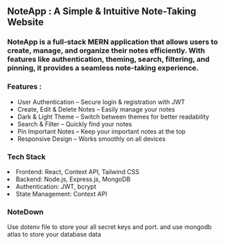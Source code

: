 <html>
<body>
<h2>NoteApp :  A Simple & Intuitive Note-Taking Website</h2>
<h3>NoteApp is a full-stack MERN application that allows users to create, manage, and organize their notes efficiently. With features like authentication, theming, search, filtering, and pinning, it provides a seamless note-taking experience.</h3>



<h3>Features :</h3>
<ul>
    <li>User Authentication – Secure login & registration with JWT</li>
    <li>Create, Edit & Delete Notes – Easily manage your notes</li>
    <li>Dark & Light Theme – Switch between themes for better readability</li>
    <li>Search & Filter – Quickly find your notes</li>
    <li>Pin Important Notes – Keep your important notes at the top</li>
    <li>Responsive Design – Works smoothly on all devices</li>
</ul>


<h3>Tech Stack</h3>
<li>Frontend: React, Context API, Tailwind CSS</li>
<li>Backend: Node.js, Express.js, MongoDB</li>
<li>Authentication: JWT, bcrypt</li>
<li>State Management: Context API</li>

<h3>NoteDown</h3>
    <p>Use dotenv file to store your all secret keys and port. and use mongodb atlas to store your database data</p>

</body>
 </html>

